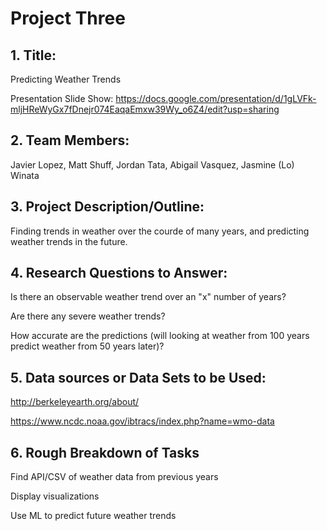 # Project Three
## 1. Title: ##
Predicting Weather Trends

Presentation Slide Show: https://docs.google.com/presentation/d/1gLVFk-mljHReWyGx7fDnejr074EaqaEmxw39Wy_o6Z4/edit?usp=sharing

## 2. Team Members: ##
Javier Lopez, Matt Shuff, Jordan Tata, Abigail Vasquez, Jasmine (Lo) Winata

## 3. Project Description/Outline: ##
Finding trends in weather over the courde of many years, and predicting weather trends in the future. 

## 4. Research Questions to Answer: ##
Is there an observable weather trend over an "x" number of years? 

Are there any severe weather trends?

How accurate are the predictions (will looking at weather from 100 years predict weather from 50 years later)?

## 5. Data sources or Data Sets to be Used: ##
http://berkeleyearth.org/about/

https://www.ncdc.noaa.gov/ibtracs/index.php?name=wmo-data

## 6. Rough Breakdown of Tasks ##
Find API/CSV of weather data from previous years

Display visualizations 

Use ML to predict future weather trends